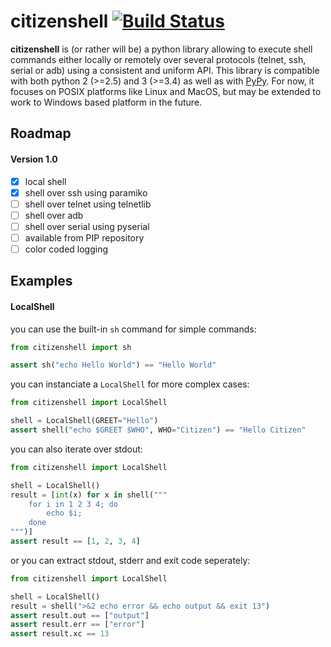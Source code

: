 # citizenshell [![Build Status](https://travis-ci.org/meuter/citizenshell.svg?branch=master)](https://travis-ci.org/meuter/citizenshell)

__citizenshell__ is (or rather will be) a python library allowing to execute shell commands either locally or remotely 
over several protocols (telnet, ssh, serial or adb) using a consistent and uniform API. This library is compatible with
both python 2 (>=2.5) and 3 (>=3.4) as well as with [PyPy](https://pypy.org/). For now, it focuses on POSIX platforms like
Linux and MacOS, but may be extended to work to Windows based platform in the future.

## Roadmap

#### Version 1.0
- [x] local shell
- [x] shell over ssh using paramiko
- [ ] shell over telnet using telnetlib
- [ ] shell over adb
- [ ] shell over serial using pyserial
- [ ] available from PIP repository
- [ ] color coded logging 

## Examples

#### LocalShell

you can use the built-in `sh` command for simple commands:

```python
from citizenshell import sh

assert sh("echo Hello World") == "Hello World"
```

you can instanciate a `LocalShell` for more complex cases:

```python
from citizenshell import LocalShell

shell = LocalShell(GREET="Hello")
assert shell("echo $GREET $WHO", WHO="Citizen") == "Hello Citizen"
```

you can also iterate over stdout:

```python
from citizenshell import LocalShell

shell = LocalShell()
result = [int(x) for x in shell("""
    for i in 1 2 3 4; do
        echo $i;
    done
""")]
assert result == [1, 2, 3, 4]
```

or you can extract stdout, stderr and exit code seperately:

```python
from citizenshell import LocalShell

shell = LocalShell()
result = shell(">&2 echo error && echo output && exit 13")
assert result.out == ["output"]
assert result.err == ["error"]
assert result.xc == 13
```

